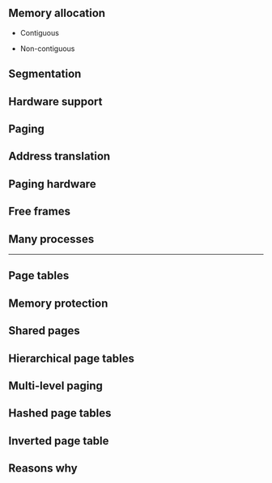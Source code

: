 ## Memory allocation

- Contiguous

- Non-contiguous

## Segmentation

## Hardware support

## Paging

## Address translation

## Paging hardware

## Free frames

## Many processes

---

## Page tables

## Memory protection

## Shared pages

## Hierarchical page tables

## Multi-level paging

## Hashed page tables

## Inverted page table

## Reasons why
